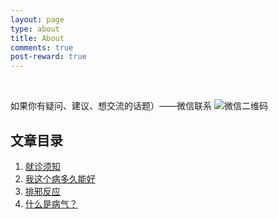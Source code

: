 ```yaml
---
layout: page
type: about
title: About
comments: true
post-reward: true
---
```

<br>


如果你有疑问、建议、想交流的话题）——微信联系
![微信二维码](https://tva1.sinaimg.cn/large/008eGmZEgy1gncv95xsv0j30e80e8dg6.jpg)



## 文章目录
1. [就诊须知](https://liulinghui.github.io/%E7%81%B5%E5%8C%BB%E9%A6%86/rule) 
2. [我这个病多久能好](https://liulinghui.github.io/%E7%81%B5%E5%8C%BB%E9%A6%86/HMTime)
3. [排邪反应](https://liulinghui.github.io/%E7%81%B5%E5%8C%BB%E9%A6%86/Pxfy)
4. [什么是病气？](https://liulinghui.github.io/%E7%81%B5%E5%8C%BB%E9%A6%86/BQ)


